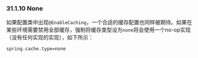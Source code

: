 ### 31.1.10 None

如果配置类中出现`@EnableCaching`，一个合适的缓存配置也同样被期待。如果在某些环境需要禁用全部缓存，强制将缓存类型设为`none`将会使用一个no-op实现（没有任何实现的实现），如下所示：

```properties
spring.cache.type=none
```
